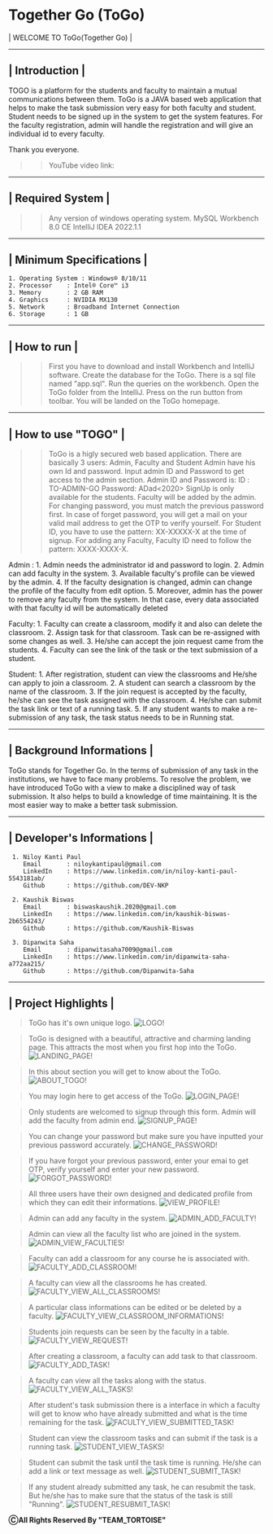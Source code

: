 # Together Go (ToGo)

| WELCOME TO ToGo(Together Go) |

----------------
| Introduction |
----------------

TOGO is a platform for the students and faculty to maintain a mutual communications between them. ToGo is a JAVA based web application that helps to make the task submission very easy for both faculty and student. Student needs to be signed up in the system to get the system features. For the faculty registration, admin will handle the registration and will give an individual id to every faculty.

Thank you everyone.


>> YouTube video link: 


-------------------
| Required System |
-------------------

 >> Any version of windows operating system.
 >> MySQL Workbench 8.0 CE
 >> IntelliJ IDEA 2022.1.1

--------------------------
| Minimum Specifications |
--------------------------

    1. Operating System : Windows® 8/10/11
    2. Processor	: Intel® Core™ i3
    3. Memory		: 2 GB RAM
    4. Graphics		: NVIDIA MX130
    5. Network		: Broadband Internet Connection
    6. Storage		: 1 GB

--------------
| How to run |
--------------

 >> First you have to download and install Workbench and IntelliJ software.
 >> Create the database for the ToGo. There is a sql file named "app.sql". Run the queries on the workbench.
 >> Open the ToGo folder from the IntelliJ.
 >> Press on the run button from toolbar.
 >> You will be landed on the ToGo homepage.

--------------------
| How to use "TOGO" |
--------------------

 >> ToGo is a higly secured web based application.
 >> There are basically 3 users: Admin, Faculty and Student
 >> Admin have his own Id and password.
 >> Input admin ID and Password to get access to the admin section. Admin ID and Password is:
	ID	: TO-ADMIN-GO
	Password: ADad<2020>
 >> SignUp is only available for the students. Faculty will be added by the admin.
 >> For changing password, you must match the previous password first.
 >> In case of forget password, you will get a mail on your valid mail address to get the OTP to verify yourself.
 >> For Student ID, you have to use the pattern: XX-XXXXX-X at the time of signup.
 >> For adding any Faculty, Faculty ID need to follow the pattern: XXXX-XXXX-X.

   Admin :
	   1. Admin needs the administrator id and password to login.
	   2. Admin can add faculty in the system.
	   3. Available faculty's profile can be viewed by the admin.
	   4. If the faculty designation is changed, admin can change the profile of the faculty from edit option.
	   5. Moreover, admin has the power to remove any faculty from the system. In that case, every data associated with that faculty id will be automatically deleted

   Faculty:
	   1. Faculty can create a classroom, modify it and also can delete the classroom.
	   2. Assign task for that classroom. Task can be re-assigned with some changes as well.
	   3. He/she can accept the join request came from the students.
	   4. Faculty can see the link of the task or the text submission of a student.

   Student:
	   1. After registration, student can view the classrooms and He/she can apply to join a classroom.
	   2. A student can search a classroom by the name of the classroom.
	   3. If the join request is accepted by the faculty, he/she can see the task assigned with the classroom.
	   4. He/she can submit the task link or text of a running task.
	   5. If any student wants to make a re-submission of any task, the task status needs to be in Running stat.

---------------------------
| Background Informations |
---------------------------

ToGo stands for Together Go. In the terms of submission of any task in the institutions, we have to face many problems. To resolve the problem, we have introduced ToGo with a view to make a disciplined way of task submission. It also helps to build a knowledge of time maintaining. It is the most easier way to make a better task submission.

----------------------------
| Developer's Informations |
----------------------------
	 1. Niloy Kanti Paul
		Email		: niloykantipaul@gmail.com
		LinkedIn	: https://www.linkedin.com/in/niloy-kanti-paul-5543181ab/
		Github		: https://github.com/DEV-NKP

	 2. Kaushik Biswas
		Email		: biswaskaushik.2020@gmail.com
		LinkedIn	: https://www.linkedin.com/in/kaushik-biswas-2b6554243/
		Github		: https://github.com/Kaushik-Biswas

	 3. Dipanwita Saha
		Email		: dipanwitasaha7009@gmail.com
		LinkedIn	: https://www.linkedin.com/in/dipanwita-saha-a772aa215/
		Github		: https://github.com/Dipanwita-Saha
		
		

----------------------
| Project Highlights |
----------------------

> ToGo has it's own unique logo.
![LOGO!](README_IMAGE/logo.png)

> ToGo is designed with a beautiful, attractive and charming landing page. This attracts the most when you first hop into the ToGo.
![LANDING_PAGE!](README_IMAGE/landing_page.PNG)

> In this about section you will get to know about the ToGo.
![ABOUT_TOGO!](README_IMAGE/about_togo.PNG)

> You may login here to get access of the ToGo.
![LOGIN_PAGE!](README_IMAGE/login_page.PNG)

> Only students are welcomed to signup through this form. Admin will add the faculty from admin end.
![SIGNUP_PAGE!](README_IMAGE/signup_page.PNG)

> You can change your password but make sure you have inputted your previous password accurately.
![CHANGE_PASSWORD!](README_IMAGE/change_password.PNG)

> If you have forgot your previous password, enter your emai to get OTP, verify yourself and enter your new password.
![FORGOT_PASSWORD!](README_IMAGE/forgot_password.PNG)

> All three users have their own designed and dedicated profile from which they can edit their informations.
![VIEW_PROFILE!](README_IMAGE/view_profile.PNG)

> Admin can add any faculty in the system.
![ADMIN_ADD_FACULTY!](README_IMAGE/admin_add_faculty.PNG)

> Admin can view all the faculty list who are joined in the system.
![ADMIN_VIEW_FACULTIES!](README_IMAGE/admin_view_faculties.PNG)

> Faculty can add a classroom for any course he is associated with.
![FACULTY_ADD_CLASSROOM!](README_IMAGE/faculty_add_classroom.PNG)

> A faculty can view all the classrooms he has created.
![FACULTY_VIEW_ALL_CLASSROOMS!](README_IMAGE/faculty_view_all_classrooms.PNG)

> A particular class informations can be edited or be deleted by a faculty.
![FACULTY_VIEW_CLASSROOM_INFORMATIONS!](README_IMAGE/faculty_view_classroom_informations.PNG)

> Students join requests can be seen by the faculty in a table.
![FACULTY_VIEW_REQUEST!](README_IMAGE/faculty_view_request.PNG)

> After creating a classroom, a faculty can add task to that classroom.
![FACULTY_ADD_TASK!](README_IMAGE/faculty_add_task.PNG)

> A faculty can view all the tasks along with the status.
![FACULTY_VIEW_ALL_TASKS!](README_IMAGE/faculty_view_all_tasks.PNG)

> After student's task submission there is a interface in which a faculty will get to know who have already submitted and what is the time remaining for the task.
![FACULTY_VIEW_SUBMITTED_TASK!](README_IMAGE/faculty_view_submitted_task.PNG)

> Student can view the classroom tasks and can submit if the task is a running task.
![STUDENT_VIEW_TASKS!](README_IMAGE/student_view_tasks.PNG)

> Student can submit the task until the task time is running. He/she can add a link or text message as well.
![STUDENT_SUBMIT_TASK!](README_IMAGE/student_submit_task.PNG)

> If any student already submitted any task, he can resubmit the task. But he/she has to make sure that the status of the task is still "Running".
![STUDENT_RESUBMIT_TASK!](README_IMAGE/student_resubmit_task.PNG)



********************************************ⒸAll Rights Reserved By "TEAM_TORTOISE"********************************************


